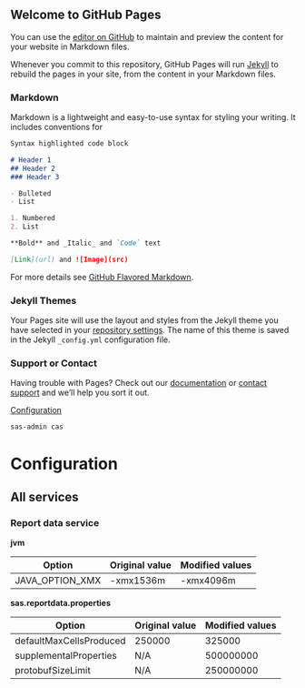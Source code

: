 ## Welcome to GitHub Pages

You can use the [editor on GitHub](https://github.com/DaveThomasPIB/SAS/edit/gh-pages/index.md) to maintain and preview the content for your website in Markdown files.

Whenever you commit to this repository, GitHub Pages will run [Jekyll](https://jekyllrb.com/) to rebuild the pages in your site, from the content in your Markdown files.

### Markdown

Markdown is a lightweight and easy-to-use syntax for styling your writing. It includes conventions for

```markdown
Syntax highlighted code block

# Header 1
## Header 2
### Header 3

- Bulleted
- List

1. Numbered
2. List

**Bold** and _Italic_ and `Code` text

[Link](url) and ![Image](src)
```

For more details see [GitHub Flavored Markdown](https://guides.github.com/features/mastering-markdown/).

### Jekyll Themes

Your Pages site will use the layout and styles from the Jekyll theme you have selected in your [repository settings](https://github.com/DaveThomasPIB/SAS/settings). The name of this theme is saved in the Jekyll `_config.yml` configuration file.

### Support or Contact

Having trouble with Pages? Check out our [documentation](https://docs.github.com/categories/github-pages-basics/) or [contact support](https://github.com/contact) and we’ll help you sort it out.

[Configuration](https://davethomaspib.github.io/SAS/UI/Configuration.md)

```markdown
sas-admin cas
```

# Configuration

## All services

### Report data service

**jvm**

**Option** | **Original value** | **Modified values**
------------ | ------------- | -------------
JAVA_OPTION_XMX | -xmx1536m | -xmx4096m


**sas.reportdata.properties**

**Option** | **Original value** | **Modified values**
------------ | ------------- | -------------
defaultMaxCellsProduced | 250000 | 325000
supplementalProperties | N/A | 500000000
protobufSizeLimit | N/A | 250000000
